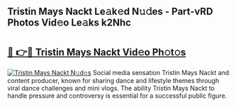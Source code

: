 ## Tristin Mays Nackt Le𝚊k𝚎d N𝚞𝚍es - Part-vRD Photos Vid𝚎o Le𝚊ks k2Nhc

# <h2><a href="http://fb3dhou.evod.top/?m=Tristin+Mays+Nackt">🔗 👉🔴 Tristin Mays Nackt Vid𝚎o Ph𝚘t𝚘s</a></h2>

[![Tristin Mays Nackt N𝚞d𝚎s](https://i.imgur.com/8V9OHl7.gif)](http://fb3dhou.evod.top/?m=Tristin+Mays+Nackt)
Social media sensation Tristin Mays Nackt and content producer, known for sharing dance and lifestyle themes through viral dance challenges and mini vlogs. The ability Tristin Mays Nackt to handle pressure and controversy is essential for a successful public figure. 
